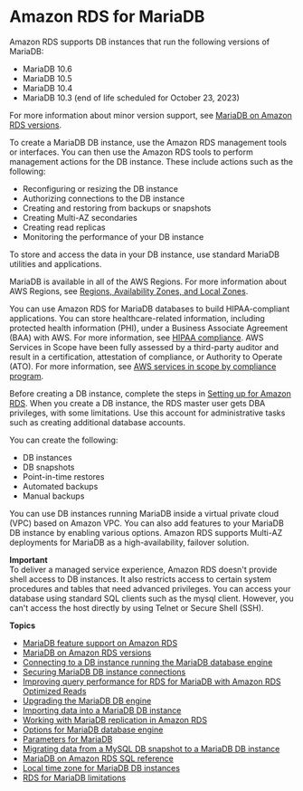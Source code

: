 # Amazon RDS for MariaDB<a name="CHAP_MariaDB"></a>

Amazon RDS supports DB instances that run the following versions of MariaDB:
+ MariaDB 10\.6
+ MariaDB 10\.5
+ MariaDB 10\.4
+ MariaDB 10\.3 \(end of life scheduled for October 23, 2023\)

For more information about minor version support, see [MariaDB on Amazon RDS versions](MariaDB.Concepts.VersionMgmt.md)\. 

To create a MariaDB DB instance, use the Amazon RDS management tools or interfaces\. You can then use the Amazon RDS tools to perform management actions for the DB instance\. These include actions such as the following: 
+ Reconfiguring or resizing the DB instance
+ Authorizing connections to the DB instance 
+ Creating and restoring from backups or snapshots
+ Creating Multi\-AZ secondaries
+ Creating read replicas
+ Monitoring the performance of your DB instance

To store and access the data in your DB instance, use standard MariaDB utilities and applications\. 

MariaDB is available in all of the AWS Regions\. For more information about AWS Regions, see [Regions, Availability Zones, and Local Zones](Concepts.RegionsAndAvailabilityZones.md)\. 

You can use Amazon RDS for MariaDB databases to build HIPAA\-compliant applications\. You can store healthcare\-related information, including protected health information \(PHI\), under a Business Associate Agreement \(BAA\) with AWS\. For more information, see [HIPAA compliance](http://aws.amazon.com/compliance/hipaa-compliance/)\. AWS Services in Scope have been fully assessed by a third\-party auditor and result in a certification, attestation of compliance, or Authority to Operate \(ATO\)\. For more information, see [AWS services in scope by compliance program](http://aws.amazon.com/compliance/services-in-scope/)\. 

Before creating a DB instance, complete the steps in [Setting up for Amazon RDS](CHAP_SettingUp.md)\. When you create a DB instance, the RDS master user gets DBA privileges, with some limitations\. Use this account for administrative tasks such as creating additional database accounts\.

You can create the following:
+ DB instances
+ DB snapshots
+ Point\-in\-time restores
+ Automated backups
+ Manual backups

You can use DB instances running MariaDB inside a virtual private cloud \(VPC\) based on Amazon VPC\. You can also add features to your MariaDB DB instance by enabling various options\. Amazon RDS supports Multi\-AZ deployments for MariaDB as a high\-availability, failover solution\.

**Important**  
To deliver a managed service experience, Amazon RDS doesn't provide shell access to DB instances\. It also restricts access to certain system procedures and tables that need advanced privileges\. You can access your database using standard SQL clients such as the mysql client\. However, you can't access the host directly by using Telnet or Secure Shell \(SSH\)\.

**Topics**
+ [MariaDB feature support on Amazon RDS](MariaDB.Concepts.FeatureSupport.md)
+ [MariaDB on Amazon RDS versions](MariaDB.Concepts.VersionMgmt.md)
+ [Connecting to a DB instance running the MariaDB database engine](USER_ConnectToMariaDBInstance.md)
+ [Securing MariaDB DB instance connections](securing-mariadb-connections.md)
+ [Improving query performance for RDS for MariaDB with Amazon RDS Optimized Reads](rds-optimized-reads-mariadb.md)
+ [Upgrading the MariaDB DB engine](USER_UpgradeDBInstance.MariaDB.md)
+ [Importing data into a MariaDB DB instance](MariaDB.Procedural.Importing.md)
+ [Working with MariaDB replication in Amazon RDS](USER_MariaDB.Replication.md)
+ [Options for MariaDB database engine](Appendix.MariaDB.Options.md)
+ [Parameters for MariaDB](Appendix.MariaDB.Parameters.md)
+ [Migrating data from a MySQL DB snapshot to a MariaDB DB instance](USER_Migrate_MariaDB.md)
+ [MariaDB on Amazon RDS SQL reference](Appendix.MariaDB.SQLRef.md)
+ [Local time zone for MariaDB DB instances](MariaDB.Concepts.LocalTimeZone.md)
+ [RDS for MariaDB limitations](CHAP_MariaDB.Limitations.md)
